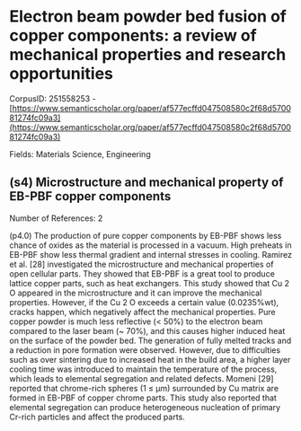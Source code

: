 # Electron beam powder bed fusion of copper components: a review of mechanical properties and research opportunities

CorpusID: 251558253 - [https://www.semanticscholar.org/paper/af577ecffd047508580c2f68d570081274fc09a3](https://www.semanticscholar.org/paper/af577ecffd047508580c2f68d570081274fc09a3)

Fields: Materials Science, Engineering

## (s4) Microstructure and mechanical property of EB-PBF copper components
Number of References: 2

(p4.0) The production of pure copper components by EB-PBF shows less chance of oxides as the material is processed in a vacuum. High preheats in EB-PBF show less thermal gradient and internal stresses in cooling. Ramirez et al. [28] investigated the microstructure and mechanical properties of open cellular parts. They showed that EB-PBF is a great tool to produce lattice copper parts, such as heat exchangers. This study showed that Cu 2 O appeared in the microstructure and it can improve the mechanical properties. However, if the Cu 2 O exceeds a certain value (0.0235%wt), cracks happen, which negatively affect the mechanical properties. Pure copper powder is much less reflective (< 50%) to the electron beam compared to the laser beam (~ 70%), and this causes higher induced heat on the surface of the powder bed. The generation of fully melted tracks and a reduction in pore formation were observed. However, due to difficulties such as over sintering due to increased heat in the build area, a higher layer cooling time was introduced to maintain the temperature of the process, which leads to elemental segregation and related defects. Momeni [29] reported that chrome-rich spheres (1 ≤ µm) surrounded by Cu matrix are formed in EB-PBF of copper chrome parts. This study also reported that elemental segregation can produce heterogeneous nucleation of primary Cr-rich particles and affect the produced parts.
